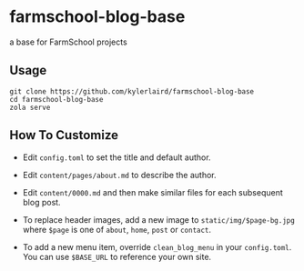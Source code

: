 farmschool-blog-base
====================

a base for FarmSchool projects

## Usage

```
git clone https://github.com/kylerlaird/farmschool-blog-base
cd farmschool-blog-base
zola serve
```

## How To Customize

- Edit `config.toml` to set the title and default author.

- Edit `content/pages/about.md` to describe the author.

- Edit `content/0000.md` and then make similar files for each subsequent blog post.

- To replace header images, add a new image to `static/img/$page-bg.jpg` where `$page` is one of `about`, `home`, `post` or `contact`.

- To add a new menu item, override `clean_blog_menu` in your `config.toml`. You can use `$BASE_URL` to reference your own site.
